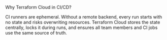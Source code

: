 Why Terraform Cloud in CI/CD?

CI runners are ephemeral. Without a remote backend, every run starts with no state and risks overwriting resources. Terraform Cloud stores the state centrally, locks it during runs, and ensures all team members and CI jobs use the same source of truth.

